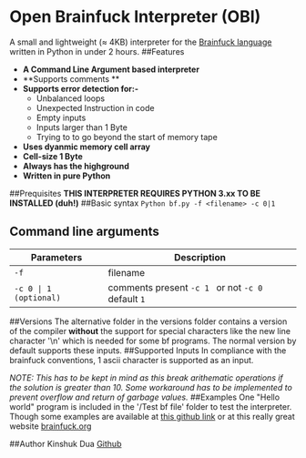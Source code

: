 # Open Brainfuck Interpreter (OBI)
A small and lightweight (≈ 4KB) interpreter for the [Brainfuck language](https://en.wikipedia.org/wiki/Brainfuck "Brainfuck language") written in Python in under 2 hours.
##Features
- **A Command Line Argument based interpreter**
- **Supports comments **
- **Supports error detection for:-**
	- Unbalanced loops
	- Unexpected Instruction in code
	- Empty inputs
	- Inputs larger than 1 Byte
	- Trying to to go beyond the start of memory tape
- **Uses dyanmic memory cell array**
- **Cell-size 1 Byte**
- **Always has the highground**
- **Written in pure Python**

##Prequisites
**THIS INTERPRETER REQUIRES PYTHON 3.xx TO BE INSTALLED (duh!)**
##Basic syntax
`Python bf.py -f <filename> -c 0|1`
## Command line arguments
| Parameters | Description                    |
| --------------------- | ------------------------------ |
| `-f`      | filename      |
| `-c 0 \| 1 (optional)`   |comments present `-c 1 ` or not `-c 0 `  default `1`|

##Versions
The alternative folder in the versions folder contains a version of the compiler **without** the support for special characters like the new line character '\n' which is needed for some bf programs. 
The normal version by default supports these inputs.
##Supported Inputs
In compliance with the brainfuck conventions, 1 ascii character is supported as an input.

*NOTE: This has to be kept in mind as this break arithematic operations if the solution is greater than 10. Some workaround has to be implemented to prevent overflow and return of garbage values.*
##Examples
One "Hello world" program is included in the '/Test bf file' folder to test the interpreter.
Though some examples are available at [this github link](https://github.com/ryantenney/brainfuck/tree/master/examples "this") or at this really great website [brainfuck.org](http://brainfuck.org/ "brainfuck.org")


##Author
Kinshuk Dua
[Github](http://https://github.com/kinshukdua/ "website")